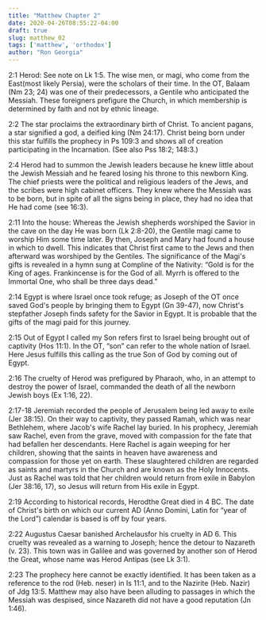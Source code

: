 ```yaml
---
title: "Matthew Chapter 2"
date: 2020-04-26T08:55:22-04:00
draft: true
slug: matthew_02
tags: ['matthew', 'orthodox']
author: "Ron Georgia"
---
```


2:1 Herod: See note on Lk 1:5. The wise men, or magi, who come from the East(most likely Persia), were the scholars of their time. In the OT, Balaam (Nm 23; 24) was one of their predecessors, a Gentile who anticipated the Messiah. These foreigners prefigure the Church, in which membership is determined by faith and not by ethnic lineage.

2:2 The star proclaims the extraordinary birth of Christ. To ancient pagans, a star signified a god, a deified king (Nm 24:17). Christ being born under this star fulfills the prophecy in Ps 109:3 and shows all of creation participating in the Incarnation. (See also Pss 18:2; 148:3.)

2:4 Herod had to summon the Jewish leaders because he knew little about the Jewish Messiah and he feared losing his throne to this newborn King. The chief priests were the political and religious leaders of the Jews, and the scribes were high cabinet officers. They knew where the Messiah was to be born, but in spite of all the signs being in place, they had no idea that He had come (see 16:3).

2:11 Into the house: Whereas the Jewish shepherds worshiped the Savior in the cave on the day He was born (Lk 2:8-20), the Gentile magi came to worship Him some time later. By then, Joseph and Mary had found a house in which to dwell. This indicates that Christ first came to the Jews and then afterward was worshiped by the Gentiles. The significance of the Magi's gifts is revealed in a hymn sung at Compline of the Nativity: “Gold is for the King of ages. Frankincense is for the God of all. Myrrh is offered to the Immortal One, who shall be three days dead.”

2:14 Egypt is where Israel once took refuge; as Joseph of the OT once saved God's people by bringing them to Egypt (Gn 39-47), now Christ's stepfather Joseph finds safety for the Savior in Egypt. It is probable that the gifts of the magi paid for this journey.

2:15 Out of Egypt I called my Son refers first to Israel being brought out of captivity (Hos 11:1). In the OT, “son” can refer to the whole nation of Israel. Here Jesus fulfills this calling as the true Son of God by coming out of Egypt.

2:16 The cruelty of Herod was prefigured by Pharaoh, who, in an attempt to destroy the power of Israel, commanded the death of all the newborn Jewish boys (Ex 1:16, 22).

2:17-18 Jeremiah recorded the people of Jerusalem being led away to exile (Jer 38:15). On their way to captivity, they passed Ramah, which was near Bethlehem, where Jacob's wife Rachel lay buried. In his prophecy, Jeremiah saw Rachel, even from the grave, moved with compassion for the fate that had befallen her descendants. Here Rachel is again weeping for her children, showing that the saints in heaven have awareness and compassion for those yet on earth. These slaughtered children are regarded as saints and martyrs in the Church and are known as the Holy Innocents. Just as Rachel was told that her children would return from exile in Babylon (Jer 38:16, 17), so Jesus will return from His exile in Egypt.

2:19 According to historical records, Herodthe Great died in 4 BC. The date of Christ's birth on which our current AD (Anno Domini, Latin for “year of the Lord”) calendar is based is off by four years.

2:22 Augustus Caesar banished Archelausfor his cruelty in AD 6. This cruelty was revealed as a warning to Joseph; hence the detour to Nazareth (v. 23). This town was in Galilee and was governed by another son of Herod the Great, whose name was Herod Antipas (see Lk 3:1).

2:23 The prophecy here cannot be exactly identified. It has been taken as a reference to the rod (Heb. neser) in Is 11:1, and to the Nazirite (Heb. Nazir) of Jdg 13:5. Matthew may also have been alluding to passages in which the Messiah was despised, since Nazareth did not have a good reputation (Jn 1:46).